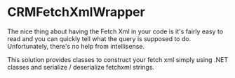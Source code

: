 # CRMFetchXmlWrapper
The nice thing about having the Fetch Xml in your code is it's fairly easy to read and you can quickly tell what the query is supposed to do. Unfortunately, there's no help from intellisense.

This solution provides classes to construct your fetch xml simply using .NET classes and serialize / deserialize fetchxml strings.
